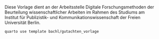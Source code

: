 Diese Vorlage dient an der Arbeitsstelle Digitale Forschungsmethoden der Beurteilung wissenschaftlicher Arbeiten im Rahmen des Studiums am Institut für Publizistik- und Kommunikationswissenschaft der Freien Universität Berlin.

```bash
quarto use template bachl/gutachten_vorlage
```
